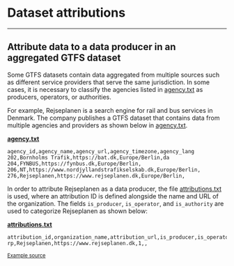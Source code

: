 # Dataset attributions

<hr>

## Attribute data to a data producer in an aggregated GTFS dataset

Some GTFS datasets contain data aggregated from multiple sources such as different service providers that serve the same jurisdiction. In some cases, it is necessary to classify the agencies listed in [agency.txt](../../reference/#agencytxt) as producers, operators, or authorities. 

For example, Rejseplanen is a search engine for rail and bus services in Denmark. The company publishes a GTFS dataset that contains data from multiple agencies and providers as shown below in [agency.txt](../../reference/#agencytxt). 

[**agency.txt**](../../reference/#agencytxt)

```
agency_id,agency_name,agency_url,agency_timezone,agency_lang
202,Bornholms Trafik,https://bat.dk,Europe/Berlin,da
204,FYNBUS,https://fynbus.dk,Europe/Berlin,
206,NT,https://www.nordjyllandstrafikselskab.dk,Europe/Berlin,
276,Rejseplanen,https://www.rejseplanen.dk,Europe/Berlin,
```

In order to attribute Rejseplanen as a data producer, the file [attributions.txt](../../reference/#attributionstxt) is used, where an attribution ID is defined alongside the name and URL of the organization. The fields `is_producer`, `is_operator`, and `is_authority` are used to categorize Rejseplanen as shown below: 

[**attributions.txt**](../../reference/#attributionstxt)

```
attribution_id,organization_name,attribution_url,is_producer,is_operator,is_authority
rp,Rejseplanen,https://www.rejseplanen.dk,1,,
```

<sup>[Example source](http://www.rejseplanen.info/labs/GTFS.zip)</sup>